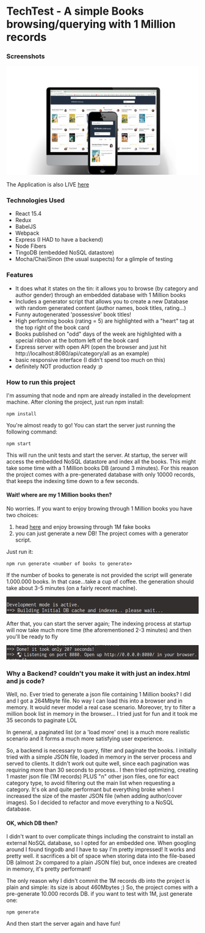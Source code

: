 TechTest - A simple Books browsing/querying with 1 Million records
==========================================================================

### Screenshots ###

![ScreenShot](/README/books.jpg?raw=true)

The Application is also LIVE [here](http://books.davidemolin.com)

### Technologies Used ###

- React 15.4
- Redux
- BabelJS 
- Webpack
- Express (I HAD to have a backend)
- Node Fibers
- TingoDB (embedded NoSQL datastore)
- Mocha/Chai/Sinon (the usual suspects) for a glimple of testing

### Features ###

- It does what it states on the tin: it allows you to browse (by category and author gender) through an embedded database with 1 Million books
- Includes a generator script that allows you to create a new Database with random generated content (author names, book titles, rating...)
- Funny autogenerated 'possessive' book titles!
- High performing books (rating = 5) are highlighted with a "heart" tag at the top right of the book card
- Books published on "odd" days of the week are highlighted with a special ribbon at the bottom left of the book card
- Express server with open API (open the browser and just hit http://localhost:8080/api/category/all as an example)
- basic responsive interface (I didn't spend too much on this)
- definitely NOT production ready :p

### How to run this project ###

I'm assuming that node and npm are already installed in the development machine.
After cloning the project, just run npm install:

```
npm install
```

You're almost ready to go!
You can start the server just running the following command:

```
npm start
```

This will run the unit tests and start the server.
At startup, the server will access the embedded NoSQL datastore and index all the books. This might take some time with a 1 Million books DB (around 3 minutes).
For this reason the project comes with a pre-generated database with only 10000 records, that keeps the indexing time down to a few seconds.


#### Wait! where are my 1 Million books then? ####

No worries. If you want to enjoy browing through 1 Million books you have two choices:

1. head [here](http://books.davidemolin.com) and enjoy browsing through 1M fake books
2. you can just generate a new DB! The project comes with a generator script.

Just run it:

```
npm run generate <number of books to generate>
```

If the number of books to generate is not provided the script will generate 1.000.000 books. 
In that case...take a cup of coffee. the generation should take about 3-5 minutes (on a fairly recent machine).

![ScreenShot](/README/generating.png?raw=true)

After that, you can start the server again; The indexing process at startup will now take much more time (the aforementioned 2-3 minutes) and then you'll be ready to fly

![ScreenShot](/README/generated.png?raw=true)


### Why a Backend? couldn't you make it with just an index.html and js code? ###

Well, no.
Ever tried to generate a json file containing 1 Million books? I did and I got a 264Mbyte file. No way I can load this into a browser and in memory.
It would never model a real case scenario.
Moreover, try to filter a million book list in memory in the browser... I tried just for fun and it took me 35 seconds to paginate LOL

In general, a paginated list (or a 'load more' one) is a much more realistic scenario and it forms a much more satisfying user experience.

So, a backend is necessary to query, filter and paginate the books. 
I initially tried with a simple JSON file, loaded in memory in the server process and served to clients. It didn't work out quite well, since each pagination was requiring more than 30 seconds to process.. 
I then tried optimizing, creating 1 master json file (1M records) PLUS "n" other json files, one for eact category type, to avoid filtering out the main list when requesting a category.
It's ok and quite performant but everything broke when I increased the size of the master JSON file (when adding author/cover images). So I decided to refactor and move everything to a NoSQL database.

#### OK, which DB then? ####

I didn't want to over complicate things including the constraint to install an external NoSQL database, so I opted for an embedded one. When googling around I found tingodb and I have to say I'm pretty impressed!
It works and pretty well. it sacrifices a bit of space when storing data into the file-based DB (almost 2x compared to a plain JSON file) but, once indexes are created in memory, it's pretty performant!

The only reason why I didn't commit the 1M records db into the project is plain and simple: its size is about 460Mbytes ;)
So, the project comes with a pre-generate 10.000 records DB. if you want to test with 1M, just generate one:

```
npm generate
```

And then start the server again and have fun!
